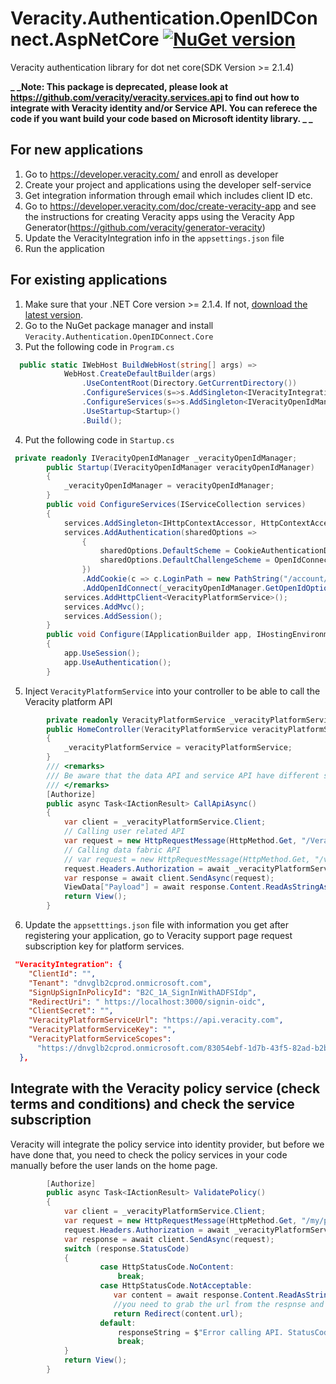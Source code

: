 
# Veracity.Authentication.OpenIDConnect.AspNetCore [![NuGet version](https://badge.fury.io/nu/Veracity.Authentication.OpenIDConnect.Core.svg)](https://badge.fury.io/nu/Veracity.Authentication.OpenIDConnect.Core)
Veracity authentication library for dot net core(SDK Version >= 2.1.4)

**_ _Note: This package is deprecated, please look at https://github.com/veracity/veracity.services.api to find out how to integrate with Veracity identity and/or Service API. You can referece the code if you want build your code based on Microsoft identity library. _ _**

## For new applications
1. Go to https://developer.veracity.com/ and enroll as developer
2. Create your project and applications using the developer self-service
3. Get  integration information through email which includes client ID etc. 
4. Go to https://developer.veracity.com/doc/create-veracity-app and see the instructions for creating Veracity apps using the Veracity App Generator(https://github.com/veracity/generator-veracity)
5. Update the VeracityIntegration info in the `appsettings.json` file
6. Run the application 

## For existing applications
1. Make sure that your .NET Core version >= 2.1.4. If not, [download the latest version](https://www.microsoft.com/net/download).
2. Go to the NuGet package manager and install `Veracity.Authentication.OpenIDConnect.Core`
3. Put the following code in `Program.cs`
```C#
  public static IWebHost BuildWebHost(string[] args) =>
            WebHost.CreateDefaultBuilder(args)
                .UseContentRoot(Directory.GetCurrentDirectory())
                .ConfigureServices(s=>s.AddSingleton<IVeracityIntegrationConfigService, VeracityIntegrationConfigService>())
                .ConfigureServices(s=>s.AddSingleton<IVeracityOpenIdManager, VeracityOpenIdManager>())
                .UseStartup<Startup>()
                .Build();
```
4. Put the following code in `Startup.cs`
```C#
 private readonly IVeracityOpenIdManager _veracityOpenIdManager;
        public Startup(IVeracityOpenIdManager veracityOpenIdManager)
        {
            _veracityOpenIdManager = veracityOpenIdManager;
        }
        public void ConfigureServices(IServiceCollection services)
        {
            services.AddSingleton<IHttpContextAccessor, HttpContextAccessor>();
            services.AddAuthentication(sharedOptions =>
                {
                    sharedOptions.DefaultScheme = CookieAuthenticationDefaults.AuthenticationScheme;
                    sharedOptions.DefaultChallengeScheme = OpenIdConnectDefaults.AuthenticationScheme;
                })
                .AddCookie(c => c.LoginPath = new PathString("/account/signin"))
                .AddOpenIdConnect(_veracityOpenIdManager.GetOpenIdOptions());
            services.AddHttpClient<VeracityPlatformService>();
            services.AddMvc();
            services.AddSession();
        }
        public void Configure(IApplicationBuilder app, IHostingEnvironment env)
        {
            app.UseSession();
            app.UseAuthentication();
        }
```
5. Inject `VeracityPlatformService` into your controller to be able to call the Veracity platform API
```C#
        private readonly VeracityPlatformService _veracityPlatformService;
        public HomeController(VeracityPlatformService veracityPlatformService)
        {
            _veracityPlatformService = veracityPlatformService;
        }
        /// <remarks>
        /// Be aware that the data API and service API have different scopes, this is a matter about whether you can get a valid access token. The service key is also different.
        /// </remarks>
        [Authorize]
        public async Task<IActionResult> CallApiAsync()
        {
            var client = _veracityPlatformService.Client;
            // Calling user related API
            var request = new HttpRequestMessage(HttpMethod.Get, "/Veracity/Services/my/profile");
            // Calling data fabric API
            // var request = new HttpRequestMessage(HttpMethod.Get, "/veracity/datafabric/data/api/1/resources");
            request.Headers.Authorization = await _veracityPlatformService.GetAuthenticationHeaderAsync();
            var response = await client.SendAsync(request);
            ViewData["Payload"] = await response.Content.ReadAsStringAsync();
            return View();
        }
```
6. Update the `appsetttings.json` file with information you get after registering your application, go to Veracity support page request subscription key for platform services. 
```json
 "VeracityIntegration": {
    "ClientId": "", 
    "Tenant": "dnvglb2cprod.onmicrosoft.com",
    "SignUpSignInPolicyId": "B2C_1A_SignInWithADFSIdp",
    "RedirectUri": " https://localhost:3000/signin-oidc",
    "ClientSecret": "", 
    "VeracityPlatformServiceUrl": "https://api.veracity.com", 
    "VeracityPlatformServiceKey": "", 
    "VeracityPlatformServiceScopes":
      "https://dnvglb2cprod.onmicrosoft.com/83054ebf-1d7b-43f5-82ad-b2bde84d7b75/user_impersonation"
  },
```
## Integrate with the Veracity policy service (check terms and conditions) and check the service subscription
Veracity will integrate the policy service into identity provider, but before we have done that, you need to check the policy services in your code manually before the user lands on the home page.  
```C#
        [Authorize]
        public async Task<IActionResult> ValidatePolicy()
        {
            var client = _veracityPlatformService.Client;
            var request = new HttpRequestMessage(HttpMethod.Get, "/my/policies/{serviceId}/validate()");
            request.Headers.Authorization = await _veracityPlatformService.GetAuthenticationHeaderAsync();
            var response = await client.SendAsync(request);
            switch (response.StatusCode)
            {
                    case HttpStatusCode.NoContent:
                        break;
                    case HttpStatusCode.NotAcceptable:
                       var content = await response.Content.ReadAsStringAsync();
                       //you need to grab the url from the respnse and redirect user to this address, Veracity will handle the following stuff. 
                       return Redirect(content.url);
                    default:
                        responseString = $"Error calling API. StatusCode=${response.StatusCode}";
                        break;
            }    
            return View();
        }
```
